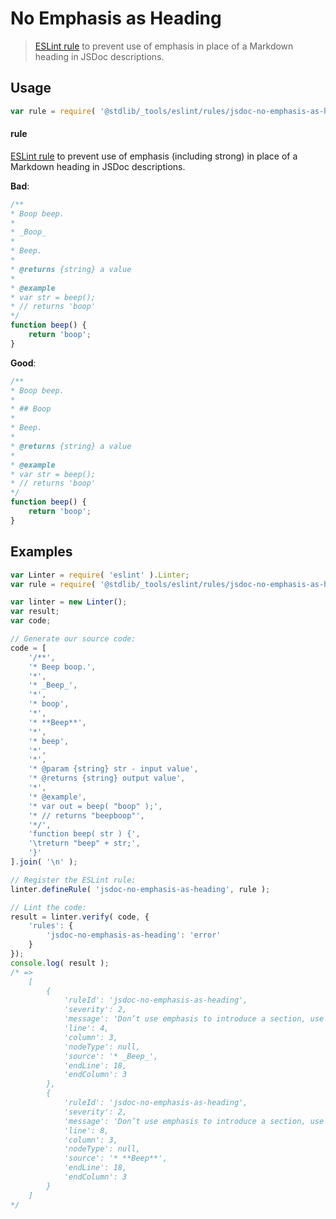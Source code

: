 <!--

@license Apache-2.0

Copyright (c) 2018 The Stdlib Authors.

Licensed under the Apache License, Version 2.0 (the "License");
you may not use this file except in compliance with the License.
You may obtain a copy of the License at

   http://www.apache.org/licenses/LICENSE-2.0

Unless required by applicable law or agreed to in writing, software
distributed under the License is distributed on an "AS IS" BASIS,
WITHOUT WARRANTIES OR CONDITIONS OF ANY KIND, either express or implied.
See the License for the specific language governing permissions and
limitations under the License.

-->

# No Emphasis as Heading

> [ESLint rule][eslint-rules] to prevent use of emphasis in place of a Markdown heading in JSDoc descriptions.

<section class="intro">

</section>

<!-- /.intro -->

<section class="usage">

## Usage

```javascript
var rule = require( '@stdlib/_tools/eslint/rules/jsdoc-no-emphasis-as-heading' );
```

#### rule

[ESLint rule][eslint-rules] to prevent use of emphasis (including strong) in place of a Markdown heading in JSDoc descriptions.

**Bad**:

<!-- eslint-disable stdlib/jsdoc-no-emphasis-as-heading, stdlib/jsdoc-markdown-remark -->

```javascript
/**
* Boop beep.
*
* _Boop_
*
* Beep.
*
* @returns {string} a value
*
* @example
* var str = beep();
* // returns 'boop'
*/
function beep() {
    return 'boop';
}
```

**Good**:

```javascript
/**
* Boop beep.
*
* ## Boop
*
* Beep.
*
* @returns {string} a value
*
* @example
* var str = beep();
* // returns 'boop'
*/
function beep() {
    return 'boop';
}
```

</section>

<!-- /.usage -->

<section class="examples">

## Examples

<!-- eslint no-undef: "error" -->

```javascript
var Linter = require( 'eslint' ).Linter;
var rule = require( '@stdlib/_tools/eslint/rules/jsdoc-no-emphasis-as-heading' );

var linter = new Linter();
var result;
var code;

// Generate our source code:
code = [
    '/**',
    '* Beep boop.',
    '*',
    '* _Beep_',
    '*',
    '* boop',
    '*',
    '* **Beep**',
    '*',
    '* beep',
    '*',
    '*',
    '* @param {string} str - input value',
    '* @returns {string} output value',
    '*',
    '* @example',
    '* var out = beep( "boop" );',
    '* // returns "beepboop"',
    '*/',
    'function beep( str ) {',
    '\treturn "beep" + str;',
    '}'
].join( '\n' );

// Register the ESLint rule:
linter.defineRule( 'jsdoc-no-emphasis-as-heading', rule );

// Lint the code:
result = linter.verify( code, {
    'rules': {
        'jsdoc-no-emphasis-as-heading': 'error'
    }
});
console.log( result );
/* =>
    [
        {
            'ruleId': 'jsdoc-no-emphasis-as-heading',
            'severity': 2,
            'message': 'Don’t use emphasis to introduce a section, use a heading',
            'line': 4,
            'column': 3,
            'nodeType': null,
            'source': '* _Beep_',
            'endLine': 18,
            'endColumn': 3
        },
        {
            'ruleId': 'jsdoc-no-emphasis-as-heading',
            'severity': 2,
            'message': 'Don’t use emphasis to introduce a section, use a heading',
            'line': 8,
            'column': 3,
            'nodeType': null,
            'source': '* **Beep**',
            'endLine': 18,
            'endColumn': 3
        }
    ]
*/
```

</section>

<!-- /.examples -->

<!-- Section for related `stdlib` packages. Do not manually edit this section, as it is automatically populated. -->

<section class="related">

</section>

<!-- /.related -->

<!-- Section for all links. Make sure to keep an empty line after the `section` element and another before the `/section` close. -->

<section class="links">

[eslint-rules]: https://eslint.org/docs/developer-guide/working-with-rules

</section>

<!-- /.links -->
